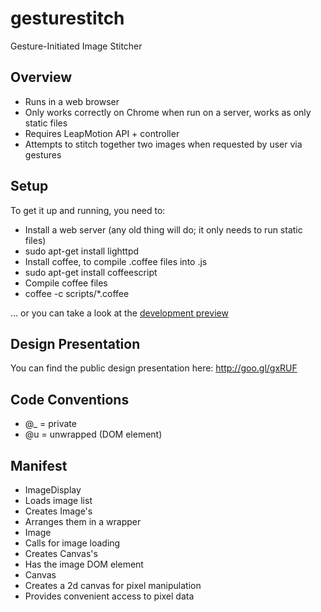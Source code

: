 gesturestitch
=============

Gesture-Initiated Image Stitcher


Overview
--------
- Runs in a web browser
- Only works correctly on Chrome when run on a server, works as only static files
- Requires LeapMotion API + controller
- Attempts to stitch together two images when requested by user via gestures

Setup
-----
To get it up and running, you need to:
- Install a web server (any old thing will do; it only needs to run static files)
 - sudo apt-get install lighttpd
- Install coffee, to compile .coffee files into .js
 - sudo apt-get install coffeescript
- Compile coffee files
 - coffee -c scripts/*.coffee

... or you can take a look at the [development preview](http://seantater.is-a-linux-user.org/gesturestitch)

Design Presentation
-------------------
You can find the public design presentation here:
http://goo.gl/gxRUF

Code Conventions
----------------
- @_ = private
- @u = unwrapped (DOM element)

Manifest
--------
- ImageDisplay
 - Loads image list
 - Creates Image's
 - Arranges them in a wrapper
- Image
 - Calls for image loading
 - Creates Canvas's
 - Has the image DOM element
- Canvas
 - Creates a 2d canvas for pixel manipulation
 - Provides convenient access to pixel data

